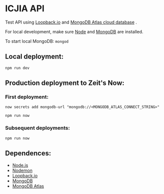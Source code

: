 # ICJIA API

Test API using [Loopback.io](https://loopback.io) and [MongoDB Atlas cloud database](https://cloud.mongodb.com/) .

For local development, make sure [Node](https://nodejs.org/en/) and [MongoDB]() are installed.

To start local MongoDB: ```mongod```


## Local deployment:
```
npm run dev
```

## Production deployment to Zeit's Now:

### First deployment:

```
now secrets add mongodb-url "mongodb://<MONGODB_ATLAS_CONNECT_STRING>"

npm run now
```

### Subsequent deployments:
```
npm run now
```
## Dependences:
- [Node.js](https://nodejs.org/en/)
- [Nodemon](https://github.com/remy/nodemon)
- [Loopback.io](https://loopback.io)
- [MongoDB](https://www.mongodb.com/)
- [MongoDB Atlas](https://www.mongodb.com/cloud/atlas)
